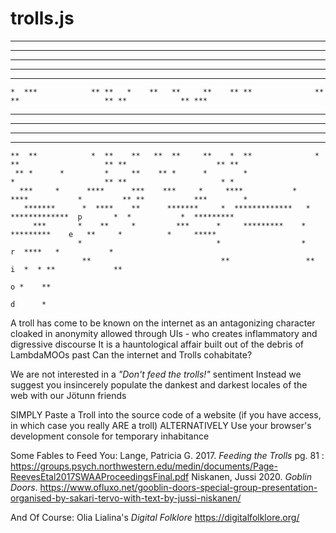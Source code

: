 # trolls.js
                                                                                                                               
  ****           *      ***** ***        * ***         ***** *            ***** *                 ***** **          *******    
 *  *************    ******  * **      *  ****      ******  *          ******  *               ******  **** *     *       ***  
*     *********     **   *  *  **     *  *  ***    **   *  *          **   *  *               **   *  * ****     *         **  
*     *  *         *    *  *   **    *  **   ***  *    *  *          *    *  *               *    *  *   **      **        *   
 **  *  **             *  *    *    *  ***    ***     *  *               *  *                    *  *             ***          
    *  ***            ** **   *    **   **     **    ** **              ** **                   ** **            ** ***        
   **   **            ** **  *     **   **     **    ** **              ** **                   ** **             *** ***      
   **   **            ** ****      **   **     **    ** **              ** **                 **** **               *** ***    
   **   **            ** **  ***   **   **     **    ** **              ** **                * *** **                 *** ***  
   **   **            ** **    **  **   **     **    ** **              ** **                   ** **                   ** *** 
    **  **            *  **    **   **  **     **    *  **              *  **                   ** **                    ** ** 
     ** *      *         *     **    ** *      *        *                  *                    ** **                     * *  
      ***     *      ****      ***    ***     *     ****           *   ****           *         ** **           ***        *   
       *******      *  ****    **      *******     *  *************   *  *************  p       *  *           *  *********    
         ***       *    **     *         ***      *     *********    *     *********    e   **     *          *     *****      
                   *                              *                  *                  r  ****   *           *                
                    **                             **                 **                i  *  * **             **              
                                                                                        o *    **                              
                                                                                        d      *                               
                                                                                                                               


A troll has come to be known on the internet as an antagonizing character cloaked in anonymity allowed through UIs - who creates inflammatory and digressive discourse
It is a hauntological affair built out of the debris of LambdaMOOs past
Can the internet and Trolls cohabitate?

We are not interested in a _"Don't feed the trolls!"_ sentiment
Instead we suggest you insincerely populate the dankest and darkest locales of the web with our Jötunn friends


SIMPLY
Paste a Troll into the source code of a website (if you have access, in which case you really ARE a troll)
ALTERNATIVELY
Use your browser's development console for temporary inhabitance


Some Fables to Feed You:
Lange, Patricia G. 2017. _Feeding the Trolls_ pg. 81 : https://groups.psych.northwestern.edu/medin/documents/Page-ReevesEtal2017SWAAProceedingsFinal.pdf
Niskanen, Jussi 2020. _Goblin Doors_. https://www.ofluxo.net/gooblin-doors-special-group-presentation-organised-by-sakari-tervo-with-text-by-jussi-niskanen/

And Of Course:
Olia Lialina's _Digital Folklore_ https://digitalfolklore.org/
